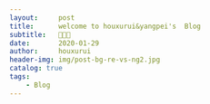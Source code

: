 ```yaml
---
layout:     post
title:      welcome to houxurui&yangpei's  Blog
subtitle:   🙈🙊🙉
date:       2020-01-29
author:     houxurui
header-img: img/post-bg-re-vs-ng2.jpg
catalog: true
tags:
    - Blog
---
```



